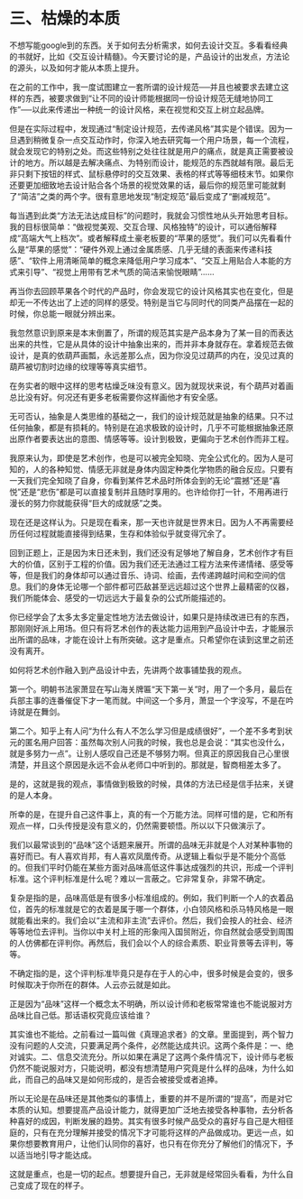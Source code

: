 # 三、枯燥的本质

不想写能google到的东西。关于如何去分析需求，如何去设计交互。多看看经典的书就好，比如《交互设计精髓》。今天要讨论的是，产品设计的出发点，方法论的源头，以及如何才能从本质上提升。

在之前的工作中，我一度试图建立一套所谓的设计规范──并且也被要求去建立这样的东西，被要求做到“让不同的设计师能根据同一份设计规范无缝地协同工作”──以此来传递出一种统一的设计风格，来在视觉和交互上树立起品牌。

但是在实际过程中，发现通过“制定设计规范，去传递风格”其实是个错误。因为一旦遇到稍微复杂一点交互动作时，你深入地去研究每一个用户场景，每一个流程，就会发现它的特别之处。而这些特别之处往往就是用户的痛点，就是真正需要被设计的地方。所以越是去解决痛点、为特别而设计，能规范的东西就越有限。最后无非只剩下按钮的样式、鼠标悬停时的交互效果、表格的样式等等细枝末节。如果你还要更加细致地去设计贴合各个场景的视觉效果的话，最后你的规范里可能就剩了“简洁”之类的两个字。很有意思地发现“制定规范”最后变成了“删减规范”。

每当遇到此类“方法无法达成目标”的问题时，我就会习惯性地从头开始思考目标。我的目标很简单：“做视觉美观、交互合理、风格独特”的设计，可以通俗解释成“高端大气上档次”。或者解释成土豪老板要的“苹果的感觉”。我们可以先看看什么是“苹果的感觉”：“硬件外观上通过金属质感、几乎无缝的表面来传递科技感”、“软件上用清晰简单的概念来降低用户学习成本”、“交互上用贴合人本能的方式来引导”、“视觉上用带有艺术气质的简洁来愉悦眼睛”……

再当你去回顾苹果各个时代的产品时，你会发现它的设计风格其实也在变化，但是却无一不传达出了上述的同样的感受。特别是当它与同时代的同类产品摆在一起的时候，你总能一眼就分辨出来。

我忽然意识到原来是本末倒置了，所谓的规范其实是产品本身为了某一目的而表达出来的共性，它是从具体的设计中抽象出来的，而并非本身就存在。拿着规范去做设计，是真的依葫芦画瓢，永远差那么点，因为你没见过葫芦的内在，没见过真的葫芦被切割时边缘的纹理等等真实细节。

在务实者的眼中这样的思考枯燥乏味没有意义。因为就现状来说，有个葫芦对着画总比没有好。何况还有更多老板需要你这样画他才有安全感。

无可否认，抽象是人类思维的基础之一，我们的设计规范就是抽象的结果。只不过任何抽象，都是有损耗的。特别是在追求极致的设计时，几乎不可能根据抽象还原出原作者要表达出的意图、情感等等。设计到极致，更偏向于艺术创作而非工程。

我原来认为，即使是艺术创作，也是可以被完全知晓、完全公式化的。因为人是可知的，人的各种知觉、情感无非就是身体内固定种类化学物质的融合反应。只要有一天我们完全知晓了自身，你看到某件艺术品时所体会到的无论“震撼”还是“喜悦”还是“悲伤”都是可以直接复制并且随时享用的。也许给你打一针，不用再进行漫长的努力你就能获得“巨大的成就感”之类。

现在还是这样认为。只是现在看来，那一天也许就是世界末日。因为人不再需要经历任何过程就能直接得到结果，生存和体验似乎就变得冗余了。

回到正题上，正是因为末日还未到，我们还没有足够地了解自身，艺术创作才有巨大的价值，区别于工程的价值。因为我们还无法通过工程方法来传递情绪、感受等等，但是我们的身体却可以通过音乐、诗词、绘画，去传递跨越时间和空间的信息。我们的身体无论哪一个部件都可匹敌甚至远远超过这个世界上最精密的仪器，我们所能体会、感受的一切远远大于最复杂的公式所能描述的。

你已经学会了太多太多定量定性地方法去做设计，如果只是持续改进已有的东西，那刚刚好派上用场。但只有将艺术创作的表达能力运用到产品设计中去，才能展示出所谓的品味，才能在设计上有所突破。这才是重点。只希望你在读到这里之前还没有离开。

如何将艺术创作融入到产品设计中去，先讲两个故事铺垫我的观点。

第一个。明朝书法家萧显在写山海关牌匾“天下第一关”时，用了一个多月，最后在兵部主事的连番催促下才一笔而就。中间这一个多月，萧显一个字没写，不是在吟诗就是在舞剑。

第二个。知乎上有人问“为什么有人不怎么学习但是成绩很好”，一个差不多考到状元的匿名用户回答：虽然每次别人问我的时候，我也总是会说：“其实也没什么，就是多努力一点”。让别人感叹自己还是不够努力啊。但真正的原因我自己心里很清楚，并且这个原因是永远不会从老师口中听到的。那就是，智商相差太多了。

是的，这就是我的观点，事情做到极致的时候，具体的方法已经是信手拈来，关键的是人本身。

所幸的是，在提升自己这件事上，真的有一个万能方法。同样可惜的是，它和所有观点一样，口头传授是没有意义的，仍然需要顿悟。所以以下只做演示了。

我们以最常谈到的“品味”这个话题来展开。所谓的品味无非就是个人对某种事物的喜好而已。有人喜欢肖邦，有人喜欢凤凰传奇。从逻辑上看似乎是不能分个高低的。但我们平时仍能在某些方面对品味高低这件事达成强烈的共识，形成一个评判标准。这个评判标准是什么呢？难以一言蔽之。它非常复杂，非常不确定。

复杂是指的是，品味高低是有很多小标准组成的。例如，我们判断一个人的衣着品位，首先的标准就是它的衣着是属于哪一个群体，小白领风格和杀马特风格是一眼就能看出来的。我们会以“主流和非主流”去评价。然后，我们会按人的社会、经济等等地位去评判。当你以中关村上班的形象闯入国贸附近，你自然就会感受到周围的人仿佛都在评判你。再然后，我们会以个人的综合素质、职业背景等去评判，等等。

不确定指的是，这个评判标准毕竟只是存在于人的心中，很多时候是会变的，很多时候取决于你所在的群体。人云亦云就是如此。

正是因为“品味”这样一个概念太不明确，所以设计师和老板常常谁也不能说服对方品味比自己低。那话语权究竟应该给谁？

其实谁也不能给。之前看过一篇叫做《真理追求者》的文章。里面提到，两个智力没有问题的人交流，只要满足两个条件，必然能达成共识。这两个条件是：一、绝对诚实。二、信息交流充分。所以如果在满足了这两个条件情况下，设计师与老板仍然不能说服对方，只能说明，都没有想清楚用户究竟是什么样的品味，为什么如此，而自己的品味又是如何形成的，是否会被接受或者追捧。

所以无论是在品味还是其他类似的事情上，重要的并不是所谓的“提高”，而是对它本质的认知。想要提高产品设计能力，就得更加广泛地去接受各种事物，去分析各种喜好的成因，判断发展的趋势。其实有很多时候产品受众的喜好与自己是大相径庭的，只有在充分理解并接受的情况下才可能将这样的产品做成功。更远一点，如果你想要教育用户，让他们认同你的喜好，也只有在你充分了解他们的情况下，予以适当地引导才能达成。

这就是重点，也是一切的起点。想要提升自己，无非就是经常回头看看，为什么自己变成了现在的样子。
